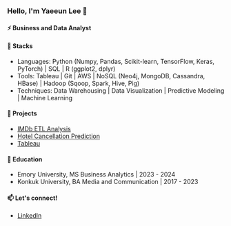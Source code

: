 ### Hello, I'm Yaeeun Lee 👋

#### ⚡ Business and Data Analyst

#### 🔨 Stacks	

* Languages: Python (Numpy, Pandas, Scikit-learn, TensorFlow, Keras, PyTorch) | SQL | R (ggplot2, dplyr)
* Tools: Tableau | Git | AWS | NoSQL (Neo4j, MongoDB, Cassandra, HBase) | Hadoop (Sqoop, Spark, Hive, Pig)
* Techniques: Data Warehousing | Data Visualization | Predictive Modeling | Machine Learning

#### 🌱 Projects
* [IMDb ETL Analysis](https://github.com/haydenlee914/IMDb-ETL-analysis)
* [Hotel Cancellation Prediction](https://github.com/haydenlee914/hotel-booking-cancellation-prediction)
* [Tableau](https://public.tableau.com/app/profile/yaeeun.lee/viz/TheUnitedStatesasaGlobalCampus/Dashboard1)

#### 🔭 Education
* Emory University, MS Business Analytics | 2023 - 2024
* Konkuk University, BA Media and Communication | 2017 - 2023
  
#### 📫 Let's connect!
* [LinkedIn](https://www.linkedin.com/in/haydenlee914/)
